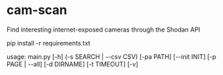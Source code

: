 # cam-scan
Find interesting internet-exposed cameras through the Shodan API

pip install -r requirements.txt

usage: main.py [-h] (-s SEARCH | --csv CSV) [-pa PATH] [--init INIT]
               [-p PAGE | --all] [-d DIRNAME] [-t TIMEOUT] [-v]
